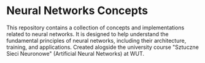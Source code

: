 # Neural Networks Concepts

This repository contains a collection of concepts and implementations related to neural networks. It is designed to help understand the fundamental principles of neural networks, including their architecture, training, and applications. Created alogside the university course "Sztuczne Sieci Neuronowe" (Artificial Neural Networks) at WUT.